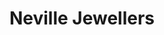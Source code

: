 ---
title: "Neville Jewellers"
url: /cork/neville-jewellers-wilton-shopping-centre/
shop: jewelry
---